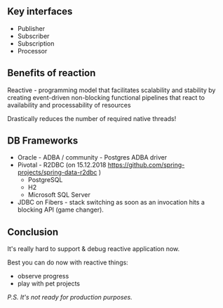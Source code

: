 ﻿## Key interfaces
- Publisher
- Subscriber
- Subscription
- Processor

## Benefits of reaction

Reactive - programming model that facilitates scalability and stability by creating event-driven non-blocking functional pipelines that react to availability and processability of resources

Drastically reduces the number of required native threads!

## DB Frameworks

- Oracle - ADBA / community - Postgres ADBA driver
- Pivotal - R2DBC (on 15.12.2018 https://github.com/spring-projects/spring-data-r2dbc )
    * PostgreSQL
    * H2
    * Microsoft SQL Server
- JDBC on Fibers - stack switching as soon as an invocation hits a blocking API (game changer).

## Conclusion

It's really hard to support & debug reactive application now.

Best you can do now with reactive things: 
- observe progress
- play with pet projects

_P.S. It's not ready for production purposes._